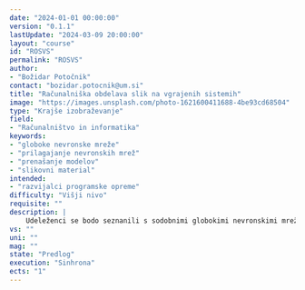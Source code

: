 ```yaml
---
date: "2024-01-01 00:00:00" 
version: "0.1.1"
lastUpdate: "2024-03-09 20:00:00"
layout: "course"
id: "ROSVS"
permalink: "ROSVS"
author:
- "Božidar Potočnik"
contact: "bozidar.potocnik@um.si"
title: "Računalniška obdelava slik na vgrajenih sistemih"
image: "https://images.unsplash.com/photo-1621600411688-4be93cd68504"
type: "Krajše izobraževanje"
field:
- "Računalništvo in informatika"
keywords:
- "globoke nevronske mreže"
- "prilagajanje nevronskih mrež"
- "prenašanje modelov"
- "slikovni material"
intended:
- "razvijalci programske opreme"
difficulty: "Višji nivo"
requisite: ""
description: |
    Udeleženci se bodo seznanili s sodobnimi globokimi nevronskimi mrežami, namenjenimi obdelovanju in analizi digitalnih slik. Razumeli bodo računske in prostorske zahteve za učenje in delovanje nevronskih mrež. Spoznali bodo postopke za prilagajanje in prenašanje globokih nevronskih mrež, naučenih na zmogljivih računalniških sistemih, na sisteme z omejeno računsko in pomnilniško močjo, kot so, na primer, vgrajeni sistemi. V praktičnih vajah bodo izkazali razumevanje teh principov pri uporabi modernih modelov za prepoznavo, detekcijo in analizo slikovnega materiala. Za vključitev v skupino se od udeležencev pričakuje osnovno razumevanje delovanja in implementiranja globokih nevronskih mrež.
vs: ""
uni: ""
mag: ""
state: "Predlog"
execution: "Sinhrona"
ects: "1"
---
```

